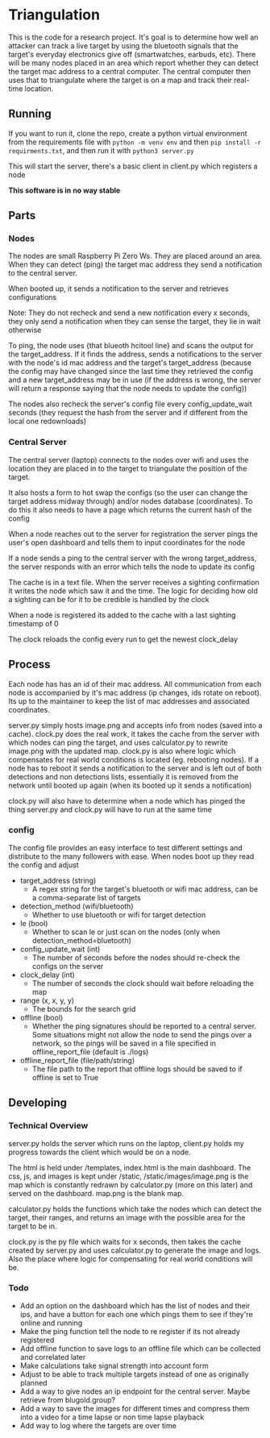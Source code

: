 # Triangulation

This is the code for a research project. It's goal is to determine how well an attacker can track a live target by using the bluetooth signals that the target's everyday electronics give off (smartwatches, earbuds, etc). There will be many nodes placed in an area which report whether they can detect the target mac address to a central computer. The central computer then uses that to triangulate where the target is on a map and track their real-time location.

## Running

If you want to run it, clone the repo, create a python virtual environment from the requirements file with `python -m venv env` and then `pip install -r requirments.txt`, and then run it with `python3 server.py`

This will start the server, there's a basic client in client.py which registers a node

**This software is in no way stable**

## Parts

### Nodes

The nodes are small Raspberry Pi Zero Ws. They are placed around an area. When they can detect (ping) the target mac address they send a notification to the central server.

When booted up, it sends a notification to the server and retrieves configurations

Note: They do not recheck and send a new notification every x seconds, they only send a notification when they can sense the target, they lie in wait otherwise

To ping, the node uses {that blueoth hcitool line} and scans the output for the target_address. If it finds the address, sends a notifications to the server with the node's id mac address and the target's target_address (because the config may have changed since the last time they retrieved the config and a new target_address may be in use (if the address is wrong, the server will return a response saying that the node needs to update the config))

The nodes also recheck the server's config file every config_update_wait seconds (they request the hash from the server and if different from the local one redownloads)

### Central Server

The central server (laptop) connects to the nodes over wifi and uses the location they are placed in to the target to triangulate the position of the target.

It also hosts a form to hot swap the configs (so the user can change the target address midway through) and/or nodes database (coordinates). To do this it also needs to have a page which returns the current hash of the config

When a node reaches out to the server for registration the server pings the user's open dashboard and tells them to input coordinates for the node

If a node sends a ping to the central server with the wrong target_address, the server responds with an error which tells the node to update its config

The cache is in a text file. When the server receives a sighting confirmation it writes the node which saw it and the time. The logic for deciding how old a sighting can be for it to be credible is handled by the clock

When a node is registered its added to the cache with a last sighting timestamp of 0

The clock reloads the config every run to get the newest clock_delay

## Process

Each node has has an id of their mac address. All communication from each node is accompanied by it's mac address (ip changes, ids rotate on reboot). Its up to the maintainer to keep the list of mac addresses and associated coordinates.

server.py simply hosts image.png and accepts info from nodes (saved into a cache). clock.py does the real work, it takes the cache from the server with which nodes can ping the target, and uses calculator.py to rewrite image.png with the updated map. clock.py is also where logic which compensates for real world conditions is located (eg. rebooting nodes). If a node has to reboot it sends a notification to the server and is left out of both detections and non detections lists, essentially it is removed from the network until booted up again (when its booted up it sends a notification)

clock.py will also have to determine when a node which has pinged the thing
server.py and clock.py will have to run at the same time

### config

The config file provides an easy interface to test different settings and distribute to the many followers with ease. When nodes boot up they read the config and adjust

- target_address (string)
  - A regex string for the target's bluetooth or wifi mac address, can be a comma-separate list of targets
- detection_method (wifi/bluetooth)
  - Whether to use bluetooth or wifi for target detection
- le (bool)
  - Whether to scan le or just scan on the nodes (only when detection_method=bluetooth)
- config_update_wait (int)
  - The number of seconds before the nodes should re-check the configs on the server
- clock_delay (int)
  - The number of seconds the clock should wait before reloading the map
- range (x, x, y, y)
  - The bounds for the search grid
- offline (bool)
  - Whether the ping signatures should be reported to a central server. Some situations might not allow the node to send the pings over a network, so the pings will be saved in a file specified in offline_report_file (default is ./logs)
- offline_report_file (file/path/string)
  - The file path to the report that offline logs should be saved to if offline is set to True

## Developing

### Technical Overview

server.py holds the server which runs on the laptop, client.py holds my progress towards the client which would be on a node.

The html is held under /templates, index.html is the main dashboard. The css, js, and images is kept under /static, /static/images/image.png is the map which is constantly redrawn by calculator.py (more on this later) and served on the dashboard. map.png is the blank map.

calculator.py holds the functions which take the nodes which can detect the target, their ranges, and returns an image with the possible area for the target to be in.

clock.py is the py file which waits for x seconds, then takes the cache created by server.py and uses calculator.py to generate the image and logs. Also the place where logic for compensating for real world conditions will be.

### Todo

- Add an option on the dashboard which has the list of nodes and their ips, and have a button for each one which pings them to see if they're online and running
- Make the ping function tell the node to re register if its not already registered
- Add offline function to save logs to an offline file which can be collected and correlated later
- Make calculations take signal strength into account form
- Adjust to be able to track multiple targets instead of one as originally planned
- Add a way to give nodes an ip endpoint for the central server. Maybe retrieve from blugold.group?
- Add a way to save the images for different times and compress them into a video for a time lapse or non time lapse playback
- Add way to log where the targets are over time